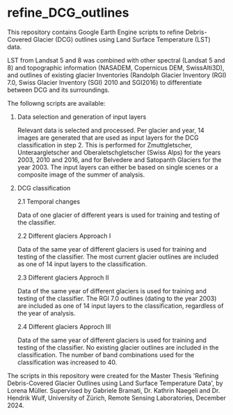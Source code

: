 # refine_DCG_outlines
This repository contains Google Earth Engine scripts to refine Debris-Covered Glacier (DCG) outlines using Land Surface Temperature (LST) data. 

LST from Landsat 5 and 8 was combined with other spectral (Landsat 5 and 8) and topographic information (NASADEM, Copernicus DEM, SwissAlti3D), 
and outlines of existing glacier Inventories (Randolph Glacier Inventory (RGI) 7.0, Swiss Glacier Inventory (SGI) 2010 and SGI2016) to differentiate 
between DCG and its surroundings. 

The followng scripts are available: 

1. Data selection and generation of input layers
   
   Relevant data is selected and processed. Per glacier and year, 14 images are generated that are used as input layers for
   the DCG classification in step 2. This is performed for Zmuttgletscher, Unteraargletscher and Oberaletschgletscher (Swiss
   Alps) for the years 2003, 2010 and 2016, and for Belvedere and Satopanth Glaciers for the year 2003. The input layers can
   either be based on single scenes or a composite image of the summer of analysis.
   
3. DCG classification
   
   2.1 Temporal changes
   
   Data of one glacier of different years is used for training and testing of the classifier.
   
   2.2 Different glaciers Approach I
   
   Data of the same year of different glaciers is used for training and testing of the classifier. The most current glacier
   outlines are included as one of 14 input layers to the classification.
   
   2.3 Different glaciers Approch II
   
   Data of the same year of different glaciers is used for training and testing of the classifier. The RGI 7.0 outlines
   (dating to the year 2003) are included as one of 14 input layers to the classification, regardless of the year of
   analysis.
   
   2.4 Different glaciers Approch III
   
   Data of the same year of different glaciers is used for training and testing of the classifier. No existing glacier
   outlines are included in the classification. The number of band combinations used for the classification was
   increased to 40.

The scripts in this repository were created for the Master Thesis 'Refining Debris-Covered Glacier Outlines using 
Land Surface Temperature Data', by Lorena Müller. Supervised by Gabriele Bramati, Dr. Kathrin Naegeli and Dr. 
Hendrik Wulf, University of Zürich, Remote Sensing Laboratories, December 2024. 
